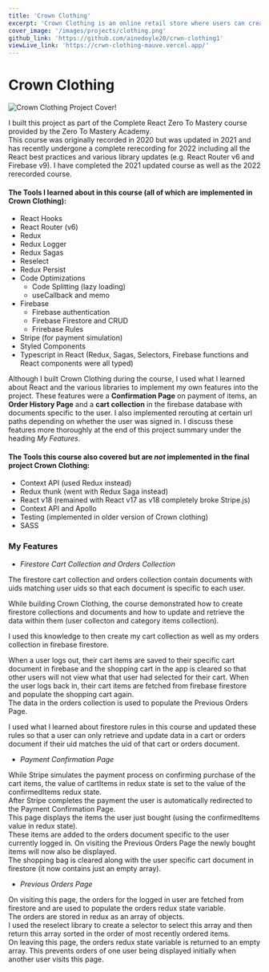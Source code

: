 ```yaml
---
title: 'Crown Clothing'
excerpt: 'Crown Clothing is an online retail store where users can create an account, via email or google, and shop for clothes online.'
cover_image: '/images/projects/clothing.png'
github_link: 'https://github.com/ainedoyle20/crwn-clothing1'
viewLive_link: 'https://crwn-clothing-mauve.vercel.app/'
---
```


# Crown Clothing

![Crown Clothing Project Cover!](/images/projects/clothing.png)

I built this project as part of the Complete React Zero To Mastery course provided by the Zero To Mastery Academy.<br>
This course was originally recorded in 2020 but was updated in 2021 and has recently undergone a complete rerecording for 2022 including all the React best practices and various library updates (e.g. React Router v6 and Firebase v9). I have completed the 2021 updated course as well as the 2022 rerecorded course.

#### The Tools I learned about in this course (all of which are implemented in Crown Clothing):  

- React Hooks
- React Router (v6)
- Redux
- Redux Logger
- Redux Sagas
- Reselect
- Redux Persist
- Code Optimizations
   - Code Splitting (lazy loading)
   - useCallback and memo
- Firebase
    - Firebase authentication
    - Firebase Firestore and CRUD
    - Frirebase Rules
- Stripe (for payment simulation)
- Styled Components 
- Typescript in React (Redux, Sagas, Selectors, Firebase functions and React components were all typed)

Although I built Crown Clothing during the course, I used what I learned about React and the various libraries to implement my own features into the project. These features were a **Confirmation Page** on payment of items, an **Order History Page** and a **cart collection** in the firebase database with documents specific to the user. I also implemented rerouting at certain url paths depending on whether the user was signed in. I discuss these features more thoroughly at the end of this project summary under the heading *My Features*.

#### The Tools this course also covered but are *not* implemented in the final project Crown Clothing:     

- Context API (used Redux instead)
- Redux thunk (went with Redux Saga instead)
- React v18 (remained with React v17 as v18 completely broke Stripe.js)
- Context API and Apollo
- Testing (implemented in older version of Crown clothing)
- SASS

### My Features       

- *Firestore Cart Collection and Orders Collection*

The firestore cart collection and orders collection contain documents with uids matching user uids so that each document is specific to each user. 

While building Crown Clothing, the course demonstrated how to create firestore collections and documents and how to update and retrieve the data within them (user collecton and category items collection).

I used this knowledge to then create my cart collection as well as my orders collection in firebase firestore.

When a user logs out, their cart items are saved to their specific cart document in firebase and the shopping cart in the app is cleared so that other users will not view what that user had selected for their cart. When the user logs back in, their cart items are fetched from firebase firestore and populate the shopping cart again.         
The data in the orders collection is used to populate the Previous Orders Page. 

I used what I learned about firestore rules in this course and updated these rules so that a user can only retrieve and update data in a cart or orders document if their uid matches the uid of that cart or orders document.

- *Payment Confirmation Page*

While Stripe simulates the payment process on confirming purchase of the cart items, the value of cartItems in redux state is set to the value of the confirmedItems redux state.     
After Stripe completes the payment the user is automatically redirected to the Payment Confirmation Page.      
This page displays the items the user just bought (using the confirmedItems value in redux state).     
These items are added to the orders document specific to the user currently logged in. On visiting the Previous Orders Page the newly bought items will now also be displayed.         
The shopping bag is cleared along with the user specific cart document in firestore (it now contains just an empty array).

- *Previous Orders Page*

On visiting this page, the orders for the logged in user are fetched from firestore and are used to populate the orders redux state variable.             
The orders are stored in redux as an array of objects.      
I used the reselect library to create a selector to select this array and then return this array sorted in the order of most recently ordered items.     
On leaving this page, the orders redux state variable is returned to an empty array. This prevents orders of one user being displayed initially when another user visits this page.

